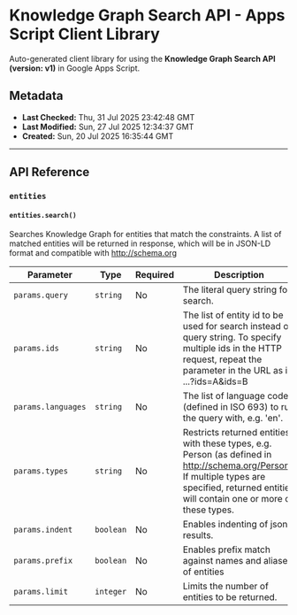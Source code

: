 # Knowledge Graph Search API - Apps Script Client Library

Auto-generated client library for using the **Knowledge Graph Search API (version: v1)** in Google Apps Script.

## Metadata

- **Last Checked:** Thu, 31 Jul 2025 23:42:48 GMT
- **Last Modified:** Sun, 27 Jul 2025 12:34:37 GMT
- **Created:** Sun, 20 Jul 2025 16:35:44 GMT



---

## API Reference

### `entities`

#### `entities.search()`

Searches Knowledge Graph for entities that match the constraints. A list of matched entities will be returned in response, which will be in JSON-LD format and compatible with http://schema.org

| Parameter | Type | Required | Description |
|---|---|---|---|
| `params.query` | `string` | No | The literal query string for search. |
| `params.ids` | `string` | No | The list of entity id to be used for search instead of query string. To specify multiple ids in the HTTP request, repeat the parameter in the URL as in ...?ids=A&ids=B |
| `params.languages` | `string` | No | The list of language codes (defined in ISO 693) to run the query with, e.g. 'en'. |
| `params.types` | `string` | No | Restricts returned entities with these types, e.g. Person (as defined in http://schema.org/Person). If multiple types are specified, returned entities will contain one or more of these types. |
| `params.indent` | `boolean` | No | Enables indenting of json results. |
| `params.prefix` | `boolean` | No | Enables prefix match against names and aliases of entities |
| `params.limit` | `integer` | No | Limits the number of entities to be returned. |